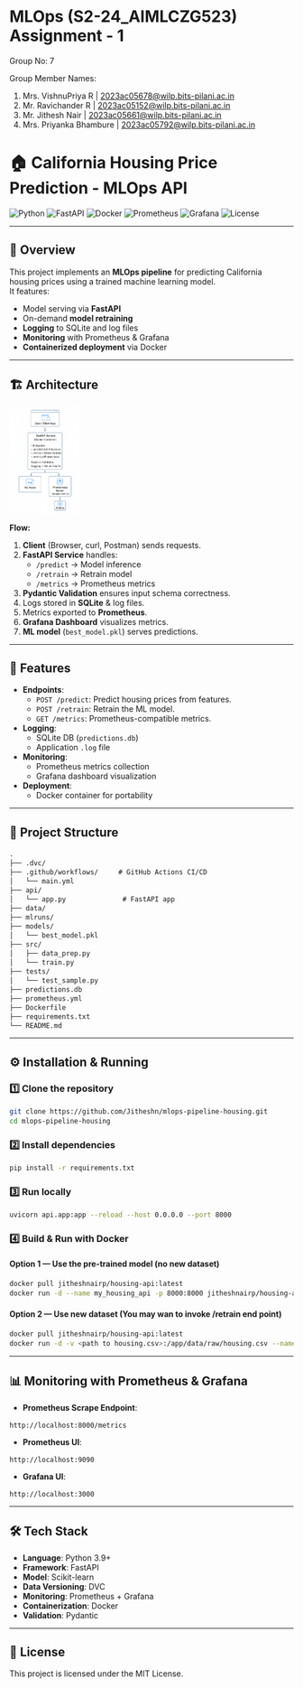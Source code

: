 # MLOps (S2-24_AIMLCZG523) Assignment - 1 

Group No: 7
 
Group Member Names:
1. Mrs. VishnuPriya R | 2023ac05678@wilp.bits-pilani.ac.in 
2. Mr. Ravichander R |  2023ac05152@wilp.bits-pilani.ac.in 
3. Mr. Jithesh Nair |  2023ac05661@wilp.bits-pilani.ac.in 
4. Mrs. Priyanka Bhambure | 2023ac05792@wilp.bits-pilani.ac.in 
# 🏠 California Housing Price Prediction - MLOps API

![Python](https://img.shields.io/badge/Python-3.9%2B-blue?logo=python)
![FastAPI](https://img.shields.io/badge/FastAPI-0.95+-green?logo=fastapi)
![Docker](https://img.shields.io/badge/Docker-Enabled-blue?logo=docker)
![Prometheus](https://img.shields.io/badge/Prometheus-Metrics-orange?logo=prometheus)
![Grafana](https://img.shields.io/badge/Grafana-Dashboard-orange?logo=grafana)
![License](https://img.shields.io/badge/License-MIT-lightgrey)

---

## 📌 Overview
This project implements an **MLOps pipeline** for predicting California housing prices using a trained machine learning model.  
It features:
- Model serving via **FastAPI**
- On-demand **model retraining**
- **Logging** to SQLite and log files
- **Monitoring** with Prometheus & Grafana
- **Containerized deployment** via Docker

 
---

## 🏗 Architecture

<img src="img/architecture.png" alt="Architecture Diagram" width="25%" height="25%">

**Flow:**
1. **Client** (Browser, curl, Postman) sends requests.
2. **FastAPI Service** handles:
   - `/predict` → Model inference
   - `/retrain` → Retrain model
   - `/metrics` → Prometheus metrics
3. **Pydantic Validation** ensures input schema correctness.
4. Logs stored in **SQLite** & log files.
5. Metrics exported to **Prometheus**.
6. **Grafana Dashboard** visualizes metrics.
7. **ML model** (`best_model.pkl`) serves predictions.

---

## 🚀 Features
- **Endpoints**:
  - `POST /predict`: Predict housing prices from features.
  - `POST /retrain`: Retrain the ML model.
  - `GET /metrics`: Prometheus-compatible metrics.
- **Logging**:
  - SQLite DB (`predictions.db`)
  - Application `.log` file
- **Monitoring**:
  - Prometheus metrics collection
  - Grafana dashboard visualization
- **Deployment**:
  - Docker container for portability

---

## 📂 Project Structure
```
.
├── .dvc/                  
├── .github/workflows/     # GitHub Actions CI/CD
│   └── main.yml
├── api/
│   └── app.py              # FastAPI app
├── data/                   
├── mlruns/                 
├── models/
│   └── best_model.pkl      
├── src/
│   ├── data_prep.py        
│   └── train.py            
├── tests/
│   └── test_sample.py      
├── predictions.db          
├── prometheus.yml          
├── Dockerfile              
├── requirements.txt        
└── README.md               
```

---

## ⚙️ Installation & Running

### 1️⃣ Clone the repository
```bash
git clone https://github.com/Jitheshn/mlops-pipeline-housing.git
cd mlops-pipeline-housing
```

### 2️⃣ Install dependencies
```bash
pip install -r requirements.txt
```

### 3️⃣ Run locally
```bash
uvicorn api.app:app --reload --host 0.0.0.0 --port 8000
```

### 4️⃣ Build & Run with Docker

#### Option 1 — Use the pre-trained model (no new dataset)
```bash
docker pull jitheshnairp/housing-api:latest
docker run -d --name my_housing_api -p 8000:8000 jitheshnairp/housing-api:latest
```

#### Option 2 — Use new dataset (You may wan to invoke /retrain end point)
```bash
docker pull jitheshnairp/housing-api:latest
docker run -d -v <path to housing.csv>:/app/data/raw/housing.csv --name my_housing_api -p 8000:8000 jitheshnairp/housing-api:latest
```

---

## 📊 Monitoring with Prometheus & Grafana

- **Prometheus Scrape Endpoint**:
```
http://localhost:8000/metrics
```
- **Prometheus UI**:
```
http://localhost:9090
```
- **Grafana UI**:
```
http://localhost:3000
```

---

## 🛠 Tech Stack
- **Language**: Python 3.9+
- **Framework**: FastAPI
- **Model**: Scikit-learn
- **Data Versioning**: DVC
- **Monitoring**: Prometheus + Grafana
- **Containerization**: Docker
- **Validation**: Pydantic

---

## 📜 License
This project is licensed under the MIT License.
